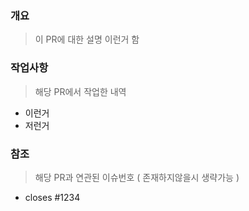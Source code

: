 ### 개요

> 이 PR에 대한 설명
> 이런거 함

### 작업사항

> 해당 PR에서 작업한 내역

- 이런거
- 저런거

### 참조

> 해당 PR과 연관된 이슈번호 ( 존재하지않을시 생략가능 )

- closes #1234
